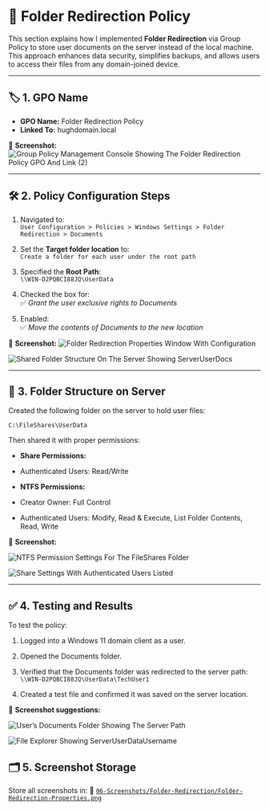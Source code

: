 # 📁 Folder Redirection Policy

This section explains how I implemented **Folder Redirection** via Group Policy to store user documents on the server instead of the local machine. This approach enhances data security, simplifies backups, and allows users to access their files from any domain-joined device.

---

## 🏷️ 1. GPO Name

- **GPO Name:** Folder Redirection Policy  
- **Linked To:** hughdomain.local

📸 **Screenshot:**
![Group Policy Management Console Showing The Folder Redirection Policy GPO And Link (2)](https://github.com/user-attachments/assets/7a6b5186-8001-41d2-9b92-97325d2c48b5)

---

## 🛠️ 2. Policy Configuration Steps

1. Navigated to:  
   `User Configuration > Policies > Windows Settings > Folder Redirection > Documents`

2. Set the **Target folder location** to:  
   `Create a folder for each user under the root path`

3. Specified the **Root Path**:  
   `\\WIN-D2PQBCI88JQ\UserData`

4. Checked the box for:  
   ✅ *Grant the user exclusive rights to Documents*

5. Enabled:  
   ✅ *Move the contents of Documents to the new location*

📸 **Screenshot:**
![Folder Redirection Properties Window With Configuration](https://github.com/user-attachments/assets/bda6c476-6430-4b88-bc7a-3bd71f590c4a)

![Shared Folder Structure On The Server Showing ServerUserDocs](https://github.com/user-attachments/assets/64c80926-489a-4cff-a541-11ff220415cb)

---

## 📂 3. Folder Structure on Server

Created the following folder on the server to hold user files:  
```plaintext
C:\FileShares\UserData
```

Then shared it with proper permissions:

 -  **Share Permissions:**

   - Authenticated Users: Read/Write

-  **NTFS Permissions:**

 -  Creator Owner: Full Control

 -  Authenticated Users: Modify, Read & Execute, List Folder Contents, Read, Write

📸 **Screenshot:**

![NTFS Permission Settings For The FileShares Folder](https://github.com/user-attachments/assets/274be70b-4d35-4bc3-8438-2d7964943369)

![Share Settings With Authenticated Users Listed](https://github.com/user-attachments/assets/de3e23a0-8852-4047-8354-9be238e0a9be)

---

## ✅ 4. Testing and Results
To test the policy:

1. Logged into a Windows 11 domain client as a user.

2. Opened the Documents folder.

3. Verified that the Documents folder was redirected to the server path:
    `\\WIN-D2PQBCI88JQ\UserData\TechUser1`

4. Created a test file and confirmed it was saved on the server location.

📸 **Screenshot suggestions:**

![User’s Documents Folder Showing The Server Path](https://github.com/user-attachments/assets/edf69bc9-71e1-434b-8ddc-7d91d2f1c6e3)

![File Explorer Showing ServerUserDataUsername](https://github.com/user-attachments/assets/0868574e-ea46-4e9a-986f-e6da18a12f3d)

## 🗂️ 5. Screenshot Storage
Store all screenshots in:
📂 [`06-Screenshots/Folder-Redirection/Folder-Redirection-Properties.png`](https://github.com/Hugh-Kumbi/Hugh-Kumbi-Active-Directory-Lab/blob/main/06-Screenshots/XI.%20Folder-Redirection/II.%20Folder-Redirection-Settings%20(via%20Group%20Policy).md)

